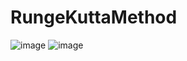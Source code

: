 # RungeKuttaMethod
![image](https://user-images.githubusercontent.com/71120846/170014290-2cc5c59d-bd54-4a4d-a6a0-5c3b8d298902.png)
![image](https://user-images.githubusercontent.com/71120846/170014670-132dac62-fa37-4758-b706-5b45dfd82261.png)
